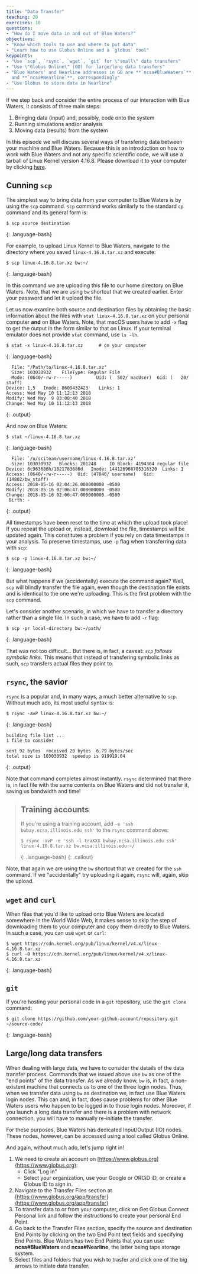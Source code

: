 ```yaml
---
title: "Data Transfer"
teaching: 20
exercises: 10
questions:
- "How do I move data in and out of Blue Waters?"
objectives:
- "Know which tools to use and where to put data"
- "Learn how to use Globus Online and a `globus` tool"
keypoints:
- "Use `scp`, `rsync`, `wget`, `git` for \"small\" data transfers"
- "Use \"Globus Online\" (GO) for large/long data transfers"
- "Blue Waters' and Nearline addresses in GO are **`ncsa#BlueWaters`**
  and **`ncsa#Nearline`**, correspondingly"
- "Use Globus to store data in Nearline"
---
```


If we step back and consider the entire process of our interaction with Blue Waters,
it consists of three main steps:

1. Bringing data (input) and, possibly, code onto the system
2. Running simulations and/or analysis
3. Moving data (results) from the system

In this episode we will discuss several ways of transfering data between your machine and Blue Waters.
Because this is an introduction on how to work with Blue Waters and not any specific scientific code,
we will use a tarball of Linux Kernel version 4.16.8.
Please download it to your computer by clicking
[here](https://cdn.kernel.org/pub/linux/kernel/v4.x/linux-4.16.8.tar.xz).

## Cunning `scp`

The simplest way to bring data from your computer to Blue Waters is by using the `scp` command.
`scp` command works similarly to the standard `cp` command and its general form is:

~~~
$ scp source destination
~~~
{: .language-bash}

For example, to upload Linux Kernel to Blue Waters, navigate to the directory where you saved
`linux-4.16.8.tar.xz` and execute:

~~~
$ scp linux-4.16.8.tar.xz bw:~/
~~~
{: .language-bash}

In this command we are uploading this file to our home directory on Blue Waters.
Note, that we are using `bw` shortcut that we created earlier.
Enter your password and let it upload the file.

Let us now examine both source and destination files by
obtaining the basic information about the files with `stat linux-4.16.8.tar.xz`
on your personal computer **and** on Blue Waters.
Note, that macOS users have to add `-x` flag to get the output in the form similar to that on Linux.
If your terminal emulator does not provide `stat` command, use `ls -lh`.
~~~
$ stat -x linux-4.16.8.tar.xz      # on your computer
~~~
{: .language-bash}
~~~
  File: "/Path/to/linux-4.16.8.tar.xz"
  Size: 103030932    FileType: Regular File
  Mode: (0640/-rw-r-----)         Uid: (  502/ macUser)  Gid: (   20/   staff)
Device: 1,5   Inode: 8609432423    Links: 1
Access: Wed May 10 11:12:13 2018
Modify: Wed May  9 03:00:40 2018
Change: Wed May 10 11:12:13 2018
~~~
{: .output}

And now on Blue Waters:
~~~
$ stat ~/linux-4.16.8.tar.xz
~~~
{: .language-bash}
~~~
  File: `/u/sciteam/username/linux-4.16.8.tar.xz'
  Size: 103030932 	Blocks: 201248     IO Block: 4194304 regular file
Device: 6c963686h/1821783686d	Inode: 144126968785316320  Links: 1
Access: (0640/-rw-r-----)  Uid: (47840/ username)   Gid: (14802/bw_staff)
Access: 2018-05-16 02:04:26.000000000 -0500
Modify: 2018-05-16 02:06:47.000000000 -0500
Change: 2018-05-16 02:06:47.000000000 -0500
 Birth: -
~~~
{: .output}

All timestamps have been reset to the time at which the upload took place!
If you repeat the upload or, instead, download the file, timestamps will be updated again.
This constitutes a problem if you rely on data timestamps in your analysis.
To preserve timestamps, use `-p` flag when transferring data with `scp`:

~~~
$ scp -p linux-4.16.8.tar.xz bw:~/
~~~
{: .language-bash}

But what happens if we (accidentally) execute the command again?
Well, `scp` will blindly transfer the file again, even though the destination file exists
and is identical to the one we're uploading. This is the first problem with the `scp` command.

Let's consider another scenario, in which we have to transfer a directory rather than a single file.
In such a case, we have to add `-r` flag:

~~~
$ scp -pr local-directory bw:~/path/
~~~
{: .language-bash}

That was not too difficult... But there is, in fact, a caveat: _`scp` follows symbolic links_.
This means that instead of transfering symbolic links as such, `scp` transfers actual files they
point to.

## `rsync`, the savior

`rsync` is a popular and, in many ways, a much better alternative to `scp`.
Without much ado, its most useful syntax is:
~~~
$ rsync -avP linux-4.16.8.tar.xz bw:~/
~~~
{: .language-bash}

~~~
building file list ...
1 file to consider

sent 92 bytes  received 20 bytes  6.79 bytes/sec
total size is 103030932  speedup is 919919.04
~~~
{: .output}

Note that command completes almost instantly.
`rsync` determined that there is, in fact file with the same contents on Blue Waters
and did not transfer it, saving us bandwidth and time!

> ## Training accounts
>
> If you're using a training account, add `-e 'ssh bwbay.ncsa.illinois.edu ssh'`
> to the `rsync` command above:
> ~~~
> $ rsync -avP -e 'ssh -l traXXX bwbay.ncsa.illinois.edu ssh' linux-4.16.8.tar.xz bw.ncsa.illinois.edu:~/
> ~~~
> {: .language-bash}
{: .callout}

Note, that again we are using the `bw` shortcut that we created for the `ssh` command.
If we "accidentally" try uploading it again, `rsync` will, again, skip the upload.

## `wget` and `curl`

When files that you'd like to upload onto Blue Waters are located somewhere in the World Wide
Web, it makes sense to skip the step of downloading them to your computer and copy them directly
to Blue Waters. In such a case, you can use `wget` or `curl`:

~~~
$ wget https://cdn.kernel.org/pub/linux/kernel/v4.x/linux-4.16.8.tar.xz
$ curl -O https://cdn.kernel.org/pub/linux/kernel/v4.x/linux-4.16.8.tar.xz
~~~
{: .language-bash}

## `git`

If you're hosting your personal code in a `git` repository, use the `git clone` command:

~~~
$ git clone https://github.com/your-github-account/repository.git ~/source-code/
~~~
{: .language-bash}

## Large/long data transfers

When dealing with large data, we have to consider the details of the data transfer process.
Commands that we issued above use `bw` as one of the "end points" of the data transfer.
As we already know, `bw` is, in fact, a non-existent machine that connects us
to one of the three login nodes.
Thus, when we transfer data using `bw` as destination we, in fact use Blue Waters login nodes.
This can and, in fact, does cause problems for other Blue Waters users who happen to be logged in
to those login nodes.
Moreover, if you launch a long data transfer and there is a problem with network connection,
you will have to manually re-initiate the transfer.

For these purposes, Blue Waters has dedicated Input/Output (IO) nodes.
These nodes, however, can be accessed using a tool called Globus Online.

And again, without much ado, let's jump right in!

1. We need to create an account on [https://www.globus.org](https://www.globus.org):
   - Click "Log in"
   - Select your organization, use your Google or ORCiD iD, or create a Globus ID
   to sign in.
2. Navigate to the Transfer Files section at
[https://www.globus.org/app/transfer](https://www.globus.org/app/transfer)
3. To transfer data to or from your computer, click on Get Globus Connect Personal
link and follow the instructions to create your personal End Point.
4. Go back to the Transfer Files section, specify the source and destination End Points by clicking
on the two End Point text fields and specifying End Points. Blue Waters has two End Points that you
can use: **ncsa#BlueWaters** and **ncsa#Nearline**, the latter being  tape storage system.
5. Select files and folders that you wish to trasfer and click one of the big arrows
to initiate data transfer.
